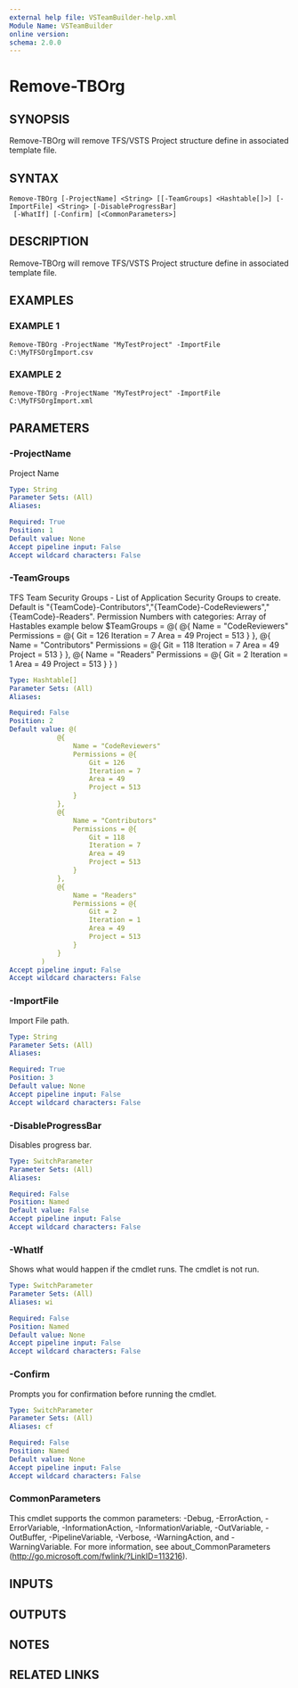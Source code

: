 ```yaml
---
external help file: VSTeamBuilder-help.xml
Module Name: VSTeamBuilder
online version:
schema: 2.0.0
---
```


# Remove-TBOrg

## SYNOPSIS
Remove-TBOrg will remove TFS/VSTS Project structure define in associated template file.

## SYNTAX

```
Remove-TBOrg [-ProjectName] <String> [[-TeamGroups] <Hashtable[]>] [-ImportFile] <String> [-DisableProgressBar]
 [-WhatIf] [-Confirm] [<CommonParameters>]
```

## DESCRIPTION
Remove-TBOrg will remove TFS/VSTS Project structure define in associated template file.

## EXAMPLES

### EXAMPLE 1
```
Remove-TBOrg -ProjectName "MyTestProject" -ImportFile C:\MyTFSOrgImport.csv
```

### EXAMPLE 2
```
Remove-TBOrg -ProjectName "MyTestProject" -ImportFile C:\MyTFSOrgImport.xml
```

## PARAMETERS

### -ProjectName
Project Name

```yaml
Type: String
Parameter Sets: (All)
Aliases:

Required: True
Position: 1
Default value: None
Accept pipeline input: False
Accept wildcard characters: False
```

### -TeamGroups
TFS Team Security Groups - List of Application Security Groups to create.
       Default is "{TeamCode}-Contributors","{TeamCode}-CodeReviewers","{TeamCode}-Readers".
       Permission Numbers with categories:  Array of Hastables example below
       $TeamGroups = @(
           @{
               Name = "CodeReviewers"
               Permissions = @{
                   Git = 126
                   Iteration = 7
                   Area = 49
                   Project = 513
               }
           },
           @{
               Name = "Contributors"
               Permissions = @{
                   Git = 118
                   Iteration = 7
                   Area = 49
                   Project = 513
               }
           },
           @{
               Name = "Readers"
               Permissions = @{
                   Git = 2
                   Iteration = 1
                   Area = 49
                   Project = 513
               }
           }
       )

```yaml
Type: Hashtable[]
Parameter Sets: (All)
Aliases:

Required: False
Position: 2
Default value: @(
            @{
                Name = "CodeReviewers"
                Permissions = @{
                    Git = 126
                    Iteration = 7
                    Area = 49
                    Project = 513
                }
            },
            @{
                Name = "Contributors"
                Permissions = @{
                    Git = 118
                    Iteration = 7
                    Area = 49
                    Project = 513
                }
            },
            @{
                Name = "Readers"
                Permissions = @{
                    Git = 2
                    Iteration = 1
                    Area = 49
                    Project = 513
                }
            }
        )
Accept pipeline input: False
Accept wildcard characters: False
```

### -ImportFile
Import File path.

```yaml
Type: String
Parameter Sets: (All)
Aliases:

Required: True
Position: 3
Default value: None
Accept pipeline input: False
Accept wildcard characters: False
```

### -DisableProgressBar
Disables progress bar.

```yaml
Type: SwitchParameter
Parameter Sets: (All)
Aliases:

Required: False
Position: Named
Default value: False
Accept pipeline input: False
Accept wildcard characters: False
```

### -WhatIf
Shows what would happen if the cmdlet runs.
The cmdlet is not run.

```yaml
Type: SwitchParameter
Parameter Sets: (All)
Aliases: wi

Required: False
Position: Named
Default value: None
Accept pipeline input: False
Accept wildcard characters: False
```

### -Confirm
Prompts you for confirmation before running the cmdlet.

```yaml
Type: SwitchParameter
Parameter Sets: (All)
Aliases: cf

Required: False
Position: Named
Default value: None
Accept pipeline input: False
Accept wildcard characters: False
```

### CommonParameters
This cmdlet supports the common parameters: -Debug, -ErrorAction, -ErrorVariable, -InformationAction, -InformationVariable, -OutVariable, -OutBuffer, -PipelineVariable, -Verbose, -WarningAction, and -WarningVariable.
For more information, see about_CommonParameters (http://go.microsoft.com/fwlink/?LinkID=113216).

## INPUTS

## OUTPUTS

## NOTES

## RELATED LINKS
